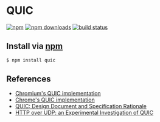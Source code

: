 # QUIC
[![npm](http://img.shields.io/npm/v/quic.svg?style=flat-square)](https://npmjs.com/quic)
[![npm downloads](http://img.shields.io/npm/dm/quic.svg?style=flat-square)](https://npmjs.com/quic)
[![build status](http://img.shields.io/travis/jhermsmeier/node-quic.svg?style=flat-square)](https://travis-ci.org/jhermsmeier/node-quic)

## Install via [npm](https://npmjs.com)

```sh
$ npm install quic
```

## References

- [Chromium's QUIC implementation](https://chromium.googlesource.com/chromium/src/net/+/master/quic)
- [Chrome's QUIC implementation](https://src.chromium.org/viewvc/chrome/trunk/src/net/quic/)
- [QUIC: Design Document and Specification Rationale](https://docs.google.com/document/d/1RNHkx_VvKWyWg6Lr8SZ-saqsQx7rFV-ev2jRFUoVD34/edit)
- [HTTP over UDP: an Experimental Investigation of QUIC](http://c3lab.poliba.it/images/3/3b/QUIC_SAC15.pdf)

